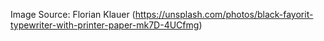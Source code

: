 Image Source: Florian Klauer (https://unsplash.com/photos/black-fayorit-typewriter-with-printer-paper-mk7D-4UCfmg)